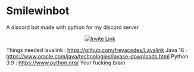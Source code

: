 # Smilewinbot
A discord bot made with python for my discord server
<p align="center">
  <a href="https://discord.gg/R8RYXyB4Cg"><img alt="Invite Link" src="https://discordapp.com/api/guilds/394451338140057610/widget.png?style=shield"></a>
</p>

Things needed
lavalink : https://github.com/freyacodes/Lavalink
Java 16 : https://www.oracle.com/java/technologies/javase-downloads.html
Python 3.9 : https://www.python.org/
Your fucking brain 
